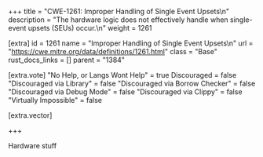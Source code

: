 +++
title = "CWE-1261: Improper Handling of Single Event Upsets\n"
description = "The hardware logic does not effectively handle when single-event upsets (SEUs) occur.\n"
weight = 1261

[extra]
id = 1261
name = "Improper Handling of Single Event Upsets\n"
url = "https://cwe.mitre.org/data/definitions/1261.html"
class = "Base"
rust_docs_links = []
parent = "1384"

[extra.vote]
"No Help, or Langs Wont Help" = true
Discouraged = false
"Discouraged via Library" = false
"Discouraged via Borrow Checker" = false
"Discouraged via Debug Mode" = false
"Discouraged via Clippy" = false
"Virtually Impossible" = false

[extra.vector]

+++

Hardware stuff